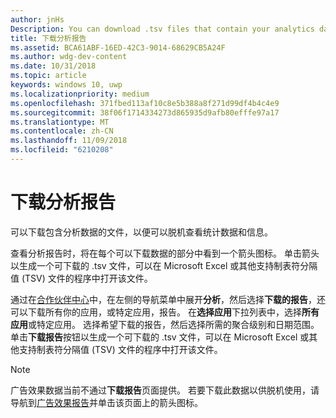 ```yaml
---
author: jnHs
Description: You can download .tsv files that contain your analytics data so that you can review your stats and info offline.
title: 下载分析报告
ms.assetid: BCA61ABF-16ED-42C3-9014-68629CB5A24F
ms.author: wdg-dev-content
ms.date: 10/31/2018
ms.topic: article
keywords: windows 10, uwp
ms.localizationpriority: medium
ms.openlocfilehash: 371fbed113af10c8e5b388a8f271d99df4b4c4e9
ms.sourcegitcommit: 38f06f1714334273d865935d9afb80efffe97a17
ms.translationtype: MT
ms.contentlocale: zh-CN
ms.lasthandoff: 11/09/2018
ms.locfileid: "6210208"
---
```

# <a name="download-analytics-reports"></a>下载分析报告


可以下载包含分析数据的文件，以便可以脱机查看统计数据和信息。

查看分析报告时，将在每个可以下载数据的部分中看到一个箭头图标。 单击箭头以生成一个可下载的 .tsv 文件，可以在 Microsoft Excel 或其他支持制表符分隔值 (TSV) 文件的程序中打开该文件。

通过在[合作伙伴中心](https://partner.microsoft.com/dashboard)中，在左侧的导航菜单中展开**分析**，然后选择**下载的报告**，还可以下载所有你的应用，或特定应用，报告。 在**选择应用**下拉列表中，选择**所有应用**或特定应用。 选择希望下载的报告，然后选择所需的聚合级别和日期范围。 单击**下载报告**按钮以生成一个可下载的 .tsv 文件，可以在 Microsoft Excel 或其他支持制表符分隔值 (TSV) 文件的程序中打开该文件。

> [!NOTE]
> 广告效果数据当前不通过**下载报告**页面提供。 若要下载此数据以供脱机使用，请导航到[广告效果报告](advertising-performance-report.md)并单击该页面上的箭头图标。 

